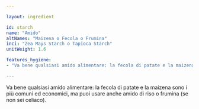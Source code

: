 ```yaml
---

layout: ingredient

id: starch
name: "Amido"
altNames: "Maizena o Fecola o Frumina"
inci: "Zea Mays Starch o Tapioca Starch"
unitWeight: 1.6

features_hygiene:
- "Va bene qualsiasi amido alimentare: la fecola di patate e la maizena sono i più comuni ed economici, ma puoi usare anche amido di riso o frumina (se non sei celiaco)."

---
```

Va bene qualsiasi amido alimentare: la fecola di patate e la maizena sono i più comuni ed economici, ma puoi usare anche amido di riso o frumina (se non sei celiaco).